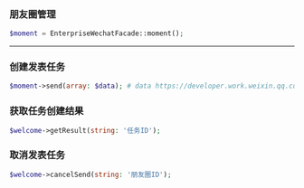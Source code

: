 ### 朋友圈管理
```php
$moment = EnterpriseWechatFacade::moment();
```
---

### 创建发表任务
```php
$moment->send(array: $data); # data https://developer.work.weixin.qq.com/document/path/95094
```

### 获取任务创建结果
```php
$welcome->getResult(string: '任务ID');
```

### 取消发表任务
```php
$welcome->cancelSend(string: '朋友圈ID');
```
